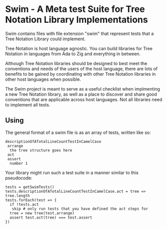 # Swim - A Meta test Suite for Tree Notation Library Implementations

Swim contains files with file extension "swim" that represent tests that a Tree Notation Library could implement.

Tree Notation is host language agnostic. You can build libraries for Tree Notation in languages from Ada to Zig and everything in between.

Although Tree Notation libraries should be designed to best meet the conventions and needs of the users of the host language, there are lots of benefits to be gained by coordinating with other Tree Notation libraries in other host languages when possible.

The Swim project is meant to serve as a useful checklist when implmenting a new Tree Notation library, as well as a place to discover and share good conventions that are applicable across host languages. Not all libraries need to implement all tests.

## Using

The general format of a swim file is as an array of tests, written like so:

    descriptionOfATotalLineCountTestInCamelCase
     arrange
      the tree structure goes here
     act
     assert
      number 1

Your library might run such a test suite in a manner similar to this pseudocode:

    tests = getSwimTests()
    tests.descriptionOfATotalLineCountTestInCamelCase.act = tree => tree.length
    tests.forEach(test => {
      if !tests.act
       skip # only run tests that you have defined the act steps for
      tree = new tree(test.arrange)
      assert test.act(tree) === test.assert
    })
